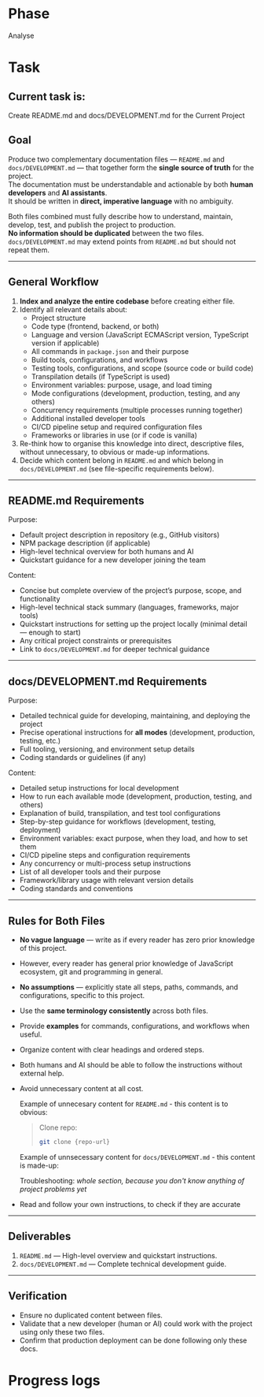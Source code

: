 # Phase
Analyse

# Task

## Current task is: 
Create README.md and docs/DEVELOPMENT.md for the Current Project

## Goal
Produce two complementary documentation files — `README.md` and `docs/DEVELOPMENT.md` — that together form the **single source of truth** for the project.  
The documentation must be understandable and actionable by both **human developers** and **AI assistants**.  
It should be written in **direct, imperative language** with no ambiguity.

Both files combined must fully describe how to understand, maintain, develop, test, and publish the project to production.  
**No information should be duplicated** between the two files.  
`docs/DEVELOPMENT.md` may extend points from `README.md` but should not repeat them.

---

## General Workflow
1. **Index and analyze the entire codebase** before creating either file.
2. Identify all relevant details about:
   - Project structure
   - Code type (frontend, backend, or both)
   - Language and version (JavaScript ECMAScript version, TypeScript version if applicable)
   - All commands in `package.json` and their purpose
   - Build tools, configurations, and workflows
   - Testing tools, configurations, and scope (source code or build code)
   - Transpilation details (if TypeScript is used)
   - Environment variables: purpose, usage, and load timing
   - Mode configurations (development, production, testing, and any others)
   - Concurrency requirements (multiple processes running together)
   - Additional installed developer tools
   - CI/CD pipeline setup and required configuration files
   - Frameworks or libraries in use (or if code is vanilla)
3. Re-think how to organise this knowledge into direct, descriptive files, without unnecessary, to obvious or made-up informations.
4. Decide which content belong in `README.md` and which belong in `docs/DEVELOPMENT.md` (see file-specific requirements below).

---

## README.md Requirements
Purpose:
- Default project description in repository (e.g., GitHub visitors)
- NPM package description (if applicable)
- High-level technical overview for both humans and AI
- Quickstart guidance for a new developer joining the team

Content:
- Concise but complete overview of the project’s purpose, scope, and functionality
- High-level technical stack summary (languages, frameworks, major tools)
- Quickstart instructions for setting up the project locally (minimal detail — enough to start)
- Any critical project constraints or prerequisites
- Link to `docs/DEVELOPMENT.md` for deeper technical guidance

---

## docs/DEVELOPMENT.md Requirements
Purpose:
- Detailed technical guide for developing, maintaining, and deploying the project
- Precise operational instructions for **all modes** (development, production, testing, etc.)
- Full tooling, versioning, and environment setup details
- Coding standards or guidelines (if any)

Content:
- Detailed setup instructions for local development
- How to run each available mode (development, production, testing, and others)
- Explanation of build, transpilation, and test tool configurations
- Step-by-step guidance for workflows (development, testing, deployment)
- Environment variables: exact purpose, when they load, and how to set them
- CI/CD pipeline steps and configuration requirements
- Any concurrency or multi-process setup instructions
- List of all developer tools and their purpose
- Framework/library usage with relevant version details
- Coding standards and conventions

---

## Rules for Both Files
- **No vague language** — write as if every reader has zero prior knowledge of this project. 
- However, every reader has general prior knowledge of JavaScript ecosystem, git and programming in general.
- **No assumptions** — explicitly state all steps, paths, commands, and configurations, specific to this project. 
- Use the **same terminology consistently** across both files.
- Provide **examples** for commands, configurations, and workflows when useful.
- Organize content with clear headings and ordered steps.
- Both humans and AI should be able to follow the instructions without external help.
- Avoid unnecessary content at all cost.

   Example of unnecesary content for `README.md` - this content is to obvious:

   > Clone repo:
   > ```bash
   > git clone {repo-url}
   > ```

   Example of unnsecessary content for `docs/DEVELOPMENT.md` - this content is made-up:

   Troubleshooting: *whole section, because you don't know anything of project problems yet*

- Read and follow your own instructions, to check if they are accurate

---

## Deliverables
1. `README.md` — High-level overview and quickstart instructions.
2. `docs/DEVELOPMENT.md` — Complete technical development guide.

---

## Verification
- Ensure no duplicated content between files.
- Validate that a new developer (human or AI) could work with the project using only these two files.
- Confirm that production deployment can be done following only these docs.

# Progress logs